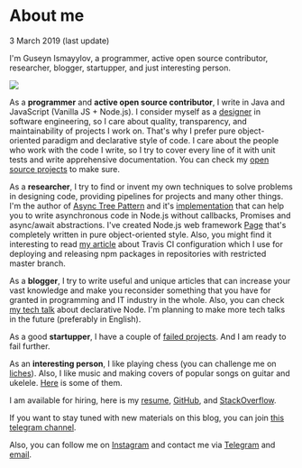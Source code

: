 # About me
<div class="date">3 March 2019 (last update)</div>

I'm Guseyn Ismayylov, a programmer, active open source contributor, researcher, blogger, startupper, and just interesting person.

<img src="/../../image/photo.jpg" class="photo">

As a **programmer** and **active open source contributor**, I write in Java and JavaScript (Vanilla JS + Node.js). I consider myself as a [designer](https://www.yegor256.com/2014/10/26/hacker-vs-programmer-mentality.html) in software engineering, so I care about quality, transparency, and maintainability of projects I work on. That's why I prefer pure object-oriented paradigm and declarative style of code. I care about the people who work with the code I write, so I try to cover every line of it with unit tests and write apprehensive documentation. You can check my [open source projects](/../stuff/projects) to make sure.

As a **researcher**, I try to find or invent my own techniques to solve problems in designing code, providing pipelines for projects and many other things. I'm the author of [Async Tree Pattern](/../pdf/Async_Tree_Pattern.pdf) and it's [implementation](https://github.com/Guseyn/cutie) that can help you to write asynchronous code in Node.js without callbacks, Promises and async/await abstractions. I've created Node.js web framework [Page](https://github.com/Guseyn/page) that's completely written in pure object-oriented style. Also, you might find it interesting to read [my article](/../posts/travis-control-quality) about Travis CI configuration which I use for deploying and releasing npm packages in repositories with restricted master branch.

As a **blogger**, I try to write useful and unique articles that can increase your vast knowledge and make you reconsider something that you have for granted in programming and IT industry in the whole. Also, you can check [my tech talk](/../stuff/talks#declarative-node) about declarative Node. I'm planning to make more tech talks in the future (preferably in English).

As a good **startupper**, I have a couple of [failed projects](/../stuff/projects#mypreviousprojects). And I am ready to fail further.

As an **interesting person**, I like playing chess (you can challenge me on [liches](https://lichess.org/@/guseyn1245)). Also, I like music and making covers of popular songs on guitar and ukelele. [Here](/../stuff/covers) is some of them.

I am available for hiring, here is my [resume](/../html/resume.html?v={version}), [GitHub](http://github.com/Guseyn), and [StackOverflow](https://stackoverflow.com/users/8568641/guseyn-ismayylov).

If you want to stay tuned with new materials on this blog, you can join [this telegram channel](https://t.me/guseyncom).

Also, you can follow me on [Instagram](https://www.instagram.com/guseynismayilov/) and contact me via [Telegram](https://t.me/guseyn) and [email](mailto:guseynism@gmail.com).
